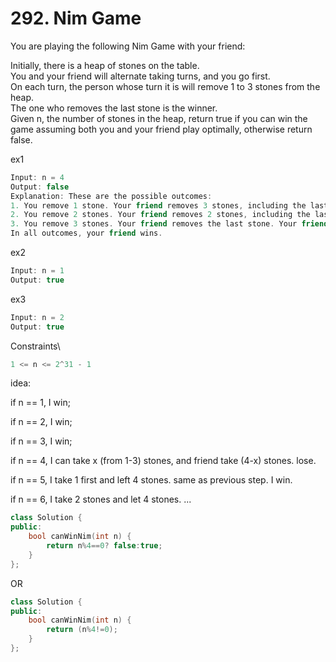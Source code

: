 # 292. Nim Game

You are playing the following Nim Game with your friend:

Initially, there is a heap of stones on the table.\
You and your friend will alternate taking turns, and you go first.\
On each turn, the person whose turn it is will remove 1 to 3 stones from the heap.\
The one who removes the last stone is the winner.\
Given n, the number of stones in the heap, return true if you can win the game assuming both you and your friend play optimally, otherwise return false.

ex1
```cpp
Input: n = 4
Output: false
Explanation: These are the possible outcomes:
1. You remove 1 stone. Your friend removes 3 stones, including the last stone. Your friend wins.
2. You remove 2 stones. Your friend removes 2 stones, including the last stone. Your friend wins.
3. You remove 3 stones. Your friend removes the last stone. Your friend wins.
In all outcomes, your friend wins.
```

ex2
```cpp
Input: n = 1
Output: true
```

ex3
```cpp
Input: n = 2
Output: true
```

Constraints\
```cpp
1 <= n <= 2^31 - 1
```

idea:

if n == 1, I win;

if n == 2, I win;

if n == 3, I win;

if n == 4, I can take x (from 1-3) stones, and friend take (4-x) stones. lose.

if n == 5, I take 1 first and left 4 stones. same as previous step. I win.

if n == 6, I take 2 stones and let 4 stones.
...


```cpp
class Solution {
public:
    bool canWinNim(int n) {
        return n%4==0? false:true;
    }
};
```
OR 
```cpp
class Solution {
public:
    bool canWinNim(int n) {
        return (n%4!=0);
    }
};
```












